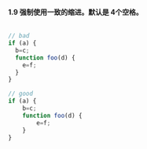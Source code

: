 #### 1.9 强制使用一致的缩进。默认是 4个空格。

```javascript

// bad
if (a) {
  b=c;
  function foo(d) {
    e=f;
  }
}

// good
if (a) {
    b=c;
    function foo(d) {
        e=f;
    }
}
```